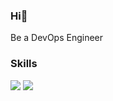 ### Hi👋

Be a DevOps Engineer


### Skills
<img src="https://img.shields.io/badge/JavaScript-232F3E.svg?logo=Amazon Web Service&logoColor=white"> <img src="https://img.shields.io/badge/JavaScript-F7DF1E.svg?logo=javascript&logoColor=black">


<!--
**yebinnn/yebinnn** is a ✨ _special_ ✨ repository because its `README.md` (this file) appears on your GitHub profile.

Here are some ideas to get you started:

- 🔭 I’m currently working on ...
- 🌱 I’m currently learning ...
- 👯 I’m looking to collaborate on ...
- 🤔 I’m looking for help with ...
- 💬 Ask me about ...
- 📫 How to reach me: ...
- 😄 Pronouns: ...
- ⚡ Fun fact: ...
-->
